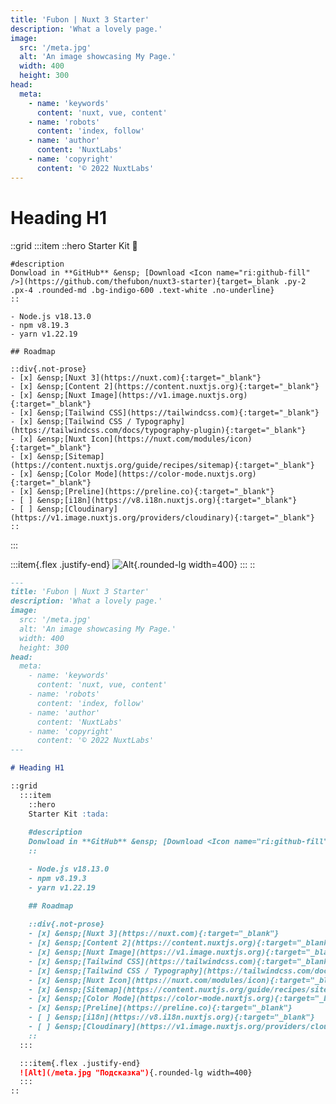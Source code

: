 ```yaml
---
title: 'Fubon | Nuxt 3 Starter'
description: 'What a lovely page.'
image:
  src: '/meta.jpg'
  alt: 'An image showcasing My Page.'
  width: 400
  height: 300
head:
  meta:
    - name: 'keywords'
      content: 'nuxt, vue, content'
    - name: 'robots'
      content: 'index, follow'
    - name: 'author'
      content: 'NuxtLabs'
    - name: 'copyright'
      content: '© 2022 NuxtLabs'
---
```


# Heading H1

::grid
  :::item
    ::hero
    Starter Kit :tada:
   
    #description
    Donwload in **GitHub** &ensp; [Download <Icon name="ri:github-fill" />](https://github.com/thefubon/nuxt3-starter){target=_blank .py-2 .px-4 .rounded-md .bg-indigo-600 .text-white .no-underline}
    ::

    - Node.js v18.13.0
    - npm v8.19.3
    - yarn v1.22.19

    ## Roadmap
    
    ::div{.not-prose}
    - [x] &ensp;[Nuxt 3](https://nuxt.com){:target="_blank"}
    - [x] &ensp;[Content 2](https://content.nuxtjs.org){:target="_blank"}
    - [x] &ensp;[Nuxt Image](https://v1.image.nuxtjs.org){:target="_blank"}
    - [x] &ensp;[Tailwind CSS](https://tailwindcss.com){:target="_blank"}
    - [x] &ensp;[Tailwind CSS / Typography](https://tailwindcss.com/docs/typography-plugin){:target="_blank"}
    - [x] &ensp;[Nuxt Icon](https://nuxt.com/modules/icon){:target="_blank"}
    - [x] &ensp;[Sitemap](https://content.nuxtjs.org/guide/recipes/sitemap){:target="_blank"}
    - [x] &ensp;[Color Mode](https://color-mode.nuxtjs.org){:target="_blank"}
    - [x] &ensp;[Preline](https://preline.co){:target="_blank"}
    - [ ] &ensp;[i18n](https://v8.i18n.nuxtjs.org){:target="_blank"}
    - [ ] &ensp;[Cloudinary](https://v1.image.nuxtjs.org/providers/cloudinary){:target="_blank"}
    ::
  :::

  :::item{.flex .justify-end}
  ![Alt](/meta.jpg "Подсказка"){.rounded-lg width=400}
  :::
::

```md
---
title: 'Fubon | Nuxt 3 Starter'
description: 'What a lovely page.'
image:
  src: '/meta.jpg'
  alt: 'An image showcasing My Page.'
  width: 400
  height: 300
head:
  meta:
    - name: 'keywords'
      content: 'nuxt, vue, content'
    - name: 'robots'
      content: 'index, follow'
    - name: 'author'
      content: 'NuxtLabs'
    - name: 'copyright'
      content: '© 2022 NuxtLabs'
---

# Heading H1

::grid
  :::item
    ::hero
    Starter Kit :tada:
   
    #description
    Donwload in **GitHub** &ensp; [Download <Icon name="ri:github-fill" />](https://github.com/thefubon/nuxt3-starter){target=_blank .py-2 .px-4 .rounded-md .bg-indigo-600 .text-white .no-underline}
    ::

    - Node.js v18.13.0
    - npm v8.19.3
    - yarn v1.22.19

    ## Roadmap
    
    ::div{.not-prose}
    - [x] &ensp;[Nuxt 3](https://nuxt.com){:target="_blank"}
    - [x] &ensp;[Content 2](https://content.nuxtjs.org){:target="_blank"}
    - [x] &ensp;[Nuxt Image](https://v1.image.nuxtjs.org){:target="_blank"}
    - [x] &ensp;[Tailwind CSS](https://tailwindcss.com){:target="_blank"}
    - [x] &ensp;[Tailwind CSS / Typography](https://tailwindcss.com/docs/typography-plugin){:target="_blank"}
    - [x] &ensp;[Nuxt Icon](https://nuxt.com/modules/icon){:target="_blank"}
    - [x] &ensp;[Sitemap](https://content.nuxtjs.org/guide/recipes/sitemap){:target="_blank"}
    - [x] &ensp;[Color Mode](https://color-mode.nuxtjs.org){:target="_blank"}
    - [x] &ensp;[Preline](https://preline.co){:target="_blank"}
    - [ ] &ensp;[i18n](https://v8.i18n.nuxtjs.org){:target="_blank"}
    - [ ] &ensp;[Cloudinary](https://v1.image.nuxtjs.org/providers/cloudinary){:target="_blank"}
    ::
  :::

  :::item{.flex .justify-end}
  ![Alt](/meta.jpg "Подсказка"){.rounded-lg width=400}
  :::
::
```